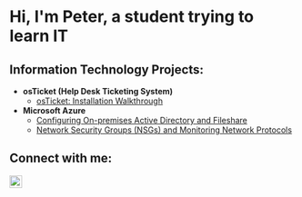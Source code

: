 <h1>Hi, I'm Peter, a student trying to learn IT</h1>

<h2>Information Technology Projects:</h2>

- <b>osTicket (Help Desk Ticketing System)</b>
  - [osTicket: Installation Walkthrough](https://github.com/pitabreaded/osticket-prereqs)
- <b>Microsoft Azure</b>
  - [Configuring On-premises Active Directory and Fileshare](https://github.com/pitabreaded/configure-ad)
  - [Network Security Groups (NSGs) and Monitoring Network Protocols](https://github.com/pitabreaded/azure-network-protocols)

<h2>Connect with me:</h2>

[<img align="left" alt="Josh | LinkedIn" width="22px" src="https://cdn.jsdelivr.net/npm/simple-icons@v3/icons/linkedin.svg" />][linkedin]


[linkedin]: https://linkedin.com/in/peter-doan-aa53a0251/
